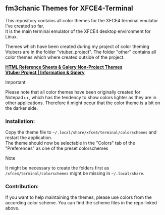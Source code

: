 ## fm3chanic Themes for XFCE4-Terminal

This repository contains all color themes for the XFCE4 terminal emulator I've created so far.<br> 
It is the main terminal emulator of the XFCE4 desktop environment for Linux.

Themes which have been created during my project of color theming Vtubers are in the folder "vtuber_project". The folder "other" contains all color themes which where created outside of the project.

**[HTML Reference Sheets & Galery Non-Project Themes](https://github.com/fm3chanic/color_schemes)**<br>
**[Vtuber Project | Information & Galery](https://github.com/fm3chanic/vtuber_project)**

> [!IMPORTANT]
> Please note that all color themes have been originally created for Notepad++, which has the tendency to show colors lighter as they are in other applications. Therefore it might occur that the color theme is a bit on the darker side.

### Installation:

Copy the theme file to `~/.local/share/xfce4/terminal/colorschemes` and restart the application.<br>
The theme should now be selectable in the "Colors" tab of the "Preferences" as one of the preset colorschemes

> [!NOTE]
> It might be necessary to create the folders first as `/xfce4/terminal/colorschemes` might be missing in `~/.local/share`.

### Contribution:

If you want to help maintaining the themes, please use colors from the according color scheme. You can find the scheme files in the repo linked above.